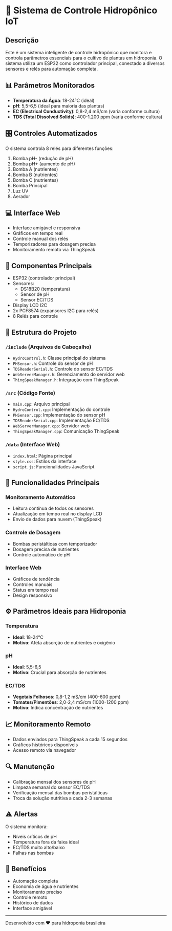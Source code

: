  # 🌱 Sistema de Controle Hidropônico IoT

## Descrição
Este é um sistema inteligente de controle hidropônico que monitora e controla parâmetros essenciais para o cultivo de plantas em hidroponia. O sistema utiliza um ESP32 como controlador principal, conectado a diversos sensores e relés para automação completa.

## 📊 Parâmetros Monitorados
- **Temperatura da Água**: 18-24°C (ideal)
- **pH**: 5,5-6,5 (ideal para maioria das plantas)
- **EC (Electrical Conductivity)**: 0,8-2,4 mS/cm (varia conforme cultura)
- **TDS (Total Dissolved Solids)**: 400-1.200 ppm (varia conforme cultura)

## 🎛️ Controles Automatizados
O sistema controla 8 relés para diferentes funções:
1. Bomba pH- (redução de pH)
2. Bomba pH+ (aumento de pH)
3. Bomba A (nutrientes)
4. Bomba B (nutrientes)
5. Bomba C (nutrientes)
6. Bomba Principal
7. Luz UV
8. Aerador

## 💻 Interface Web
- Interface amigável e responsiva
- Gráficos em tempo real
- Controle manual dos relés
- Temporizadores para dosagem precisa
- Monitoramento remoto via ThingSpeak

## 🔧 Componentes Principais
- ESP32 (controlador principal)
- Sensores:
  - DS18B20 (temperatura)
  - Sensor de pH
  - Sensor EC/TDS
- Display LCD I2C
- 2x PCF8574 (expansores I2C para relés)
- 8 Relés para controle

## 📁 Estrutura do Projeto

### `/include` (Arquivos de Cabeçalho)
- `HydroControl.h`: Classe principal do sistema
- `PHSensor.h`: Controle do sensor de pH
- `TDSReaderSerial.h`: Controle do sensor EC/TDS
- `WebServerManager.h`: Gerenciamento do servidor web
- `ThingSpeakManager.h`: Integração com ThingSpeak

### `/src` (Código Fonte)
- `main.cpp`: Arquivo principal
- `HydroControl.cpp`: Implementação do controle
- `PHSensor.cpp`: Implementação do sensor pH
- `TDSReaderSerial.cpp`: Implementação EC/TDS
- `WebServerManager.cpp`: Servidor web
- `ThingSpeakManager.cpp`: Comunicação ThingSpeak

### `/data` (Interface Web)
- `index.html`: Página principal
- `style.css`: Estilos da interface
- `script.js`: Funcionalidades JavaScript

## 🚀 Funcionalidades Principais

### Monitoramento Automático
- Leitura contínua de todos os sensores
- Atualização em tempo real no display LCD
- Envio de dados para nuvem (ThingSpeak)

### Controle de Dosagem
- Bombas peristálticas com temporizador
- Dosagem precisa de nutrientes
- Controle automático de pH

### Interface Web
- Gráficos de tendência
- Controles manuais
- Status em tempo real
- Design responsivo

## ⚙️ Parâmetros Ideais para Hidroponia

### Temperatura
- **Ideal**: 18-24°C
- **Motivo**: Afeta absorção de nutrientes e oxigênio

### pH
- **Ideal**: 5,5-6,5
- **Motivo**: Crucial para absorção de nutrientes

### EC/TDS
- **Vegetais Folhosos**: 0,8-1,2 mS/cm (400-600 ppm)
- **Tomates/Pimentões**: 2,0-2,4 mS/cm (1000-1200 ppm)
- **Motivo**: Indica concentração de nutrientes

## 📈 Monitoramento Remoto
- Dados enviados para ThingSpeak a cada 15 segundos
- Gráficos históricos disponíveis
- Acesso remoto via navegador

## 🔍 Manutenção
- Calibração mensal dos sensores de pH
- Limpeza semanal do sensor EC/TDS
- Verificação mensal das bombas peristálticas
- Troca da solução nutritiva a cada 2-3 semanas

## ⚠️ Alertas
O sistema monitora:
- Níveis críticos de pH
- Temperatura fora da faixa ideal
- EC/TDS muito alto/baixo
- Falhas nas bombas

## 🌟 Benefícios
- Automação completa
- Economia de água e nutrientes
- Monitoramento preciso
- Controle remoto
- Histórico de dados
- Interface amigável

---
Desenvolvido com ❤️ para hidroponia brasileira
